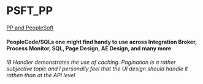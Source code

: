 # PSFT_PP
[PP and PeopleSoft](http://psftpp.blogspot.com/)

#### PeopleCode/SQLs one might find handy to use across Integration Broker, Process Monitor, SQL, Page Design, AE Design, and many more

###### IB Handler demonstrates the use of caching. Pagination is a rather subjective topic and I personally feel that the UI design should handle it rathen than at the API level
